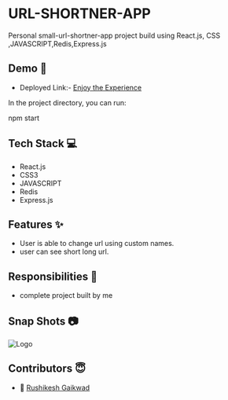 
# URL-SHORTNER-APP

Personal small-url-shortner-app project build using React.js, CSS ,JAVASCRIPT,Redis,Express.js

## Demo  🎥

- Deployed Link:- [Enjoy the Experience](https://url-shortner-web.netlify.app/)

In the project directory, you can run:

npm start


## Tech Stack 💻
- React.js 
- CSS3
- JAVASCRIPT
- Redis
- Express.js

## Features ✨

- User is able to change url using custom names.
- user can see short long url.

## Responsibilities 💪
- complete project built by me

## Snap Shots 📷


![Logo](https://i.ibb.co/TWqW2xB/urlshortner-one.png)



## Contributors  😇

- 👤 [Rushikesh Gaikwad](https://github.com/rushig777)
